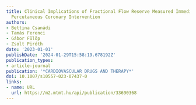 ```yaml
---
title: Clinical Implications of Fractional Flow Reserve Measured Immediately After
  Percutaneous Coronary Intervention
authors:
- Bettina Csanádi
- Tamás Ferenci
- Gábor Fülöp
- Zsolt Piróth
date: '2023-01-01'
publishDate: '2024-01-29T15:58:19.678192Z'
publication_types:
- article-journal
publication: '*CARDIOVASCULAR DRUGS AND THERAPY*'
doi: 10.1007/s10557-023-07437-0
links:
- name: URL
  url: https://m2.mtmt.hu/api/publication/33690368
---
```


